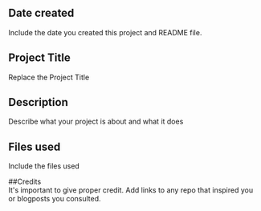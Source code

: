 ## Date created
Include the date you created this project and README file.

## Project Title
Replace the Project Title

## Description  
Describe what your project is about and what it does

## Files used  
Include the files used

##Credits  
It's important to give proper credit. Add links to any repo that inspired you or blogposts you consulted.
